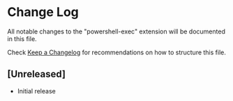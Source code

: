 # Change Log

All notable changes to the "powershell-exec" extension will be documented in this file.

Check [Keep a Changelog](http://keepachangelog.com/) for recommendations on how to structure this file.

## [Unreleased]

- Initial release
